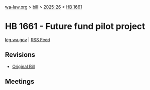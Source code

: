 [wa-law.org](/) > [bill](/bill/) > [2025-26](/bill/2025-26/) > [HB 1661](/bill/2025-26/hb/1661/)

# HB 1661 - Future fund pilot project
[leg.wa.gov](https://app.leg.wa.gov/billsummary?BillNumber=1661&Year=2025&Initiative=false) | [RSS Feed](./rss.xml)

## Revisions
* [Original Bill](1/)

## Meetings